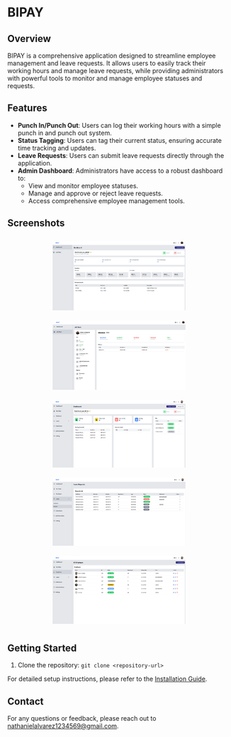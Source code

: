# BIPAY

## Overview
BIPAY is a comprehensive application designed to streamline employee management and leave requests. It allows users to easily track their working hours and manage leave requests, while providing administrators with powerful tools to monitor and manage employee statuses and requests.

## Features
- **Punch In/Punch Out**: Users can log their working hours with a simple punch in and punch out system.
- **Status Tagging**: Users can tag their current status, ensuring accurate time tracking and updates.
- **Leave Requests**: Users can submit leave requests directly through the application.
- **Admin Dashboard**: Administrators have access to a robust dashboard to:
  - View and monitor employee statuses.
  - Manage and approve or reject leave requests.
  - Access comprehensive employee management tools.

## Screenshots

<p align="center">
  <img src="/public/screenshots/bipay-dashboard.png" alt="User Dashboard" width="300" style="margin: 10px;">
  <img src="/public/screenshots/bipay-job-desk.png" alt="Job Desk" width="300" style="margin: 10px;">
  <img src="/public/screenshots/bipay-admin-dashboard.png" alt="Admin Dashboard" width="300" style="margin: 10px;">
  <img src="/public/screenshots/bipay-admin-requests.png" alt="Leave Requests" width="300" style="margin: 10px;">
  <img src="/public/screenshots/bipay-admin-employees.png" alt="Employee Management" width="300" style="margin: 10px;">
</p>

## Getting Started
1. Clone the repository: `git clone <repository-url>`

For detailed setup instructions, please refer to the [Installation Guide](docs/installation.md).

## Contact
For any questions or feedback, please reach out to [nathanielalvarez1234569@gmail.com](mailto:nathanielalvarez1234569@gmail.com).
